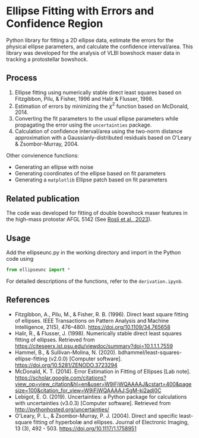 # Ellipse Fitting with Errors and Confidence Region

Python library for fitting a 2D ellipse data, estimate the errors for the physical ellipse parameters, and calculate the confidence interval/area. This library was developed for the analysis of VLBI bowshock maser data in tracking a protostellar bowshock.

## Process
1. Ellipse fitting using numerically stable direct least squares based on Fitzgibbon, Pilu, & Fisher, 1996 and Halir & Flusser, 1998.
2. Estimation of errors by minimizing the $\chi^2$ function based on McDonald, 2014.
3. Converting the fit parameters to the usual ellipse parameters while propagating the error using the `uncertainties` package. 
4. Calculation of confidence interval/area using the two-norm distance approximation with a Gaussianly-distributed residuals based on O'Leary & Zsombor-Murray, 2004.

Other convienence functions:
* Generating an ellipse with noise
* Generating coordinates of the ellipse based on fit parameters
* Generating a `matplotlib` Ellipse patch based on fit parameters

## Related publication

The code was developed for fitting of double bowshock maser features in the high-mass protostar AFGL 5142 (See [Rosli et al., 2023](https://arxiv.org/abs/2311.17636)).

## Usage

Add the ellipseunc.py in the working directory and import in the Python code using 

```python
from ellipseunc import *
``` 

For detailed descriptions of the functions, refer to the `derivation.ipynb`.

## References
* Fitzgibbon, A., Pilu, M., & Fisher, R. B. (1996). Direct least square fitting of ellipses. IEEE Transactions on Pattern Analysis and Machine Intelligence, 21(5), 476–480). https://doi.org/10.1109/34.765658
* Halir, R., & Flusser, J. (1998). Numerically stable direct least squares fitting of ellipses. Retrieved from https://citeseerx.ist.psu.edu/viewdoc/summary?doi=10.1.1.1.7559
* Hammel, B., & Sullivan-Molina, N. (2020). bdhammel/least-squares-ellipse-fitting (v2.0.0) [Computer software]. https://doi.org/10.5281/ZENODO.3723294
* McDonald, K. T. (2014). Error Estimation in Fitting of Ellipses [Lab note]. https://scholar.google.com/citations?view_op=view_citation&hl=en&user=W9iFjWQAAAAJ&cstart=400&pagesize=100&citation_for_view=W9iFjWQAAAAJ:SgM-ki2adj0C
* Lebigot, E. O. (2019). Uncertainties: a Python package for calculations with uncertainties (v3.0.3) [Computer software]. Retrieved from http://pythonhosted.org/uncertainties/
* O'Leary, P. L., & Zsombor-Murray, P. J. (2004). Direct and specific least-square fitting of hyperbolæ and ellipses. Journal of Electronic Imaging, 13 (3), 492 - 503. https://doi.org/10.1117/1.1758951
